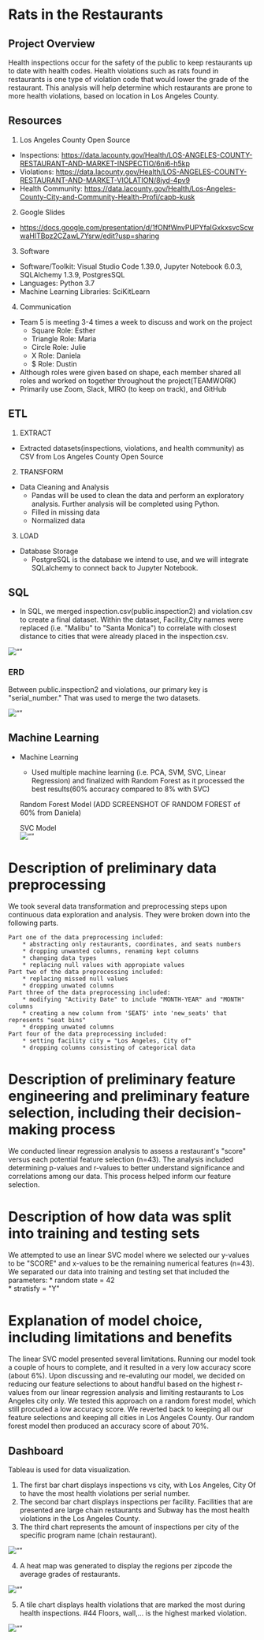 # Rats in the Restaurants

## Project Overview
Health inspections occur for the safety of the public to keep restaurants up to date with health codes. Health violations such as rats found in restaurants is one type of violation code that would lower the grade of the restaurant. This analysis will help determine which restaurants are prone to more health violations, based on location in Los Angeles County.

## Resources
1) Los Angeles County Open Source
- Inspections: https://data.lacounty.gov/Health/LOS-ANGELES-COUNTY-RESTAURANT-AND-MARKET-INSPECTIO/6ni6-h5kp
- Violations: https://data.lacounty.gov/Health/LOS-ANGELES-COUNTY-RESTAURANT-AND-MARKET-VIOLATION/8jyd-4pv9
- Health Community: https://data.lacounty.gov/Health/Los-Angeles-County-City-and-Community-Health-Profi/capb-kusk

2) Google Slides
- https://docs.google.com/presentation/d/1fONfWnvPUPYfaIGxkxsvcScwwaHlTBpz2CZawL7Ysrw/edit?usp=sharing

3) Software
- Software/Toolkit: Visual Studio Code 1.39.0, Jupyter Notebook 6.0.3, SQLAlchemy 1.3.9, PostgresSQL
- Languages: Python 3.7
- Machine Learning Libraries: SciKitLearn

4) Communication
- Team 5 is meeting 3-4 times a week to discuss and work on the project
    - Square Role: Esther
    - Triangle Role: Maria
    - Circle Role: Julie
    - X Role: Daniela
    - $ Role: Dustin
- Although roles were given based on shape, each member shared all roles and worked on together throughout the project(TEAMWORK)
- Primarily use Zoom, Slack, MIRO (to keep on track), and GitHub 

## ETL
1) EXTRACT
- Extracted datasets(inspections, violations, and health community) as CSV from Los Angeles County Open Source

2) TRANSFORM
- Data Cleaning and Analysis
    - Pandas will be used to clean the data and perform an exploratory analysis. Further analysis will be completed using Python.
    - Filled in missing data
    - Normalized data

3) LOAD 
- Database Storage
    - PostgreSQL is the database we intend to use, and we will integrate SQLalchemy to connect back to Jupyter Notebook.

## SQL
- In SQL, we merged inspection.csv(public.inspection2) and violation.csv to create a final dataset.  Within the dataset, Facility_City names were replaced (i.e. "Malibu" to "Santa Monica") to correlate with closest distance to cities that were already placed in the inspection.csv.  

<img width=“400” alt=“” src="https://github.com/mcarter-00/Rats-in-the-Restaurants/blob/master/SQL_Screenshots/Screenshot_Joined_Table_SQL.png"> 


### ERD
Between public.inspection2 and violations, our primary key is "serial_number."  That was used to merge the two datasets.

<img width=“400” alt=“” src="https://github.com/mcarter-00/Rats-in-the-Restaurants/blob/master/ERD.png"> 

## Machine Learning
- Machine Learning
    - Used multiple machine learning (i.e. PCA, SVM, SVC, Linear Regression) and finalized with Random Forest as it processed the best results(60% accuracy compared to 8% with SVC)
    
    Random Forest Model
    (ADD SCREENSHOT OF RANDOM FOREST of 60% from Daniela)

    SVC Model  
    <img width=“400” alt=“” src="https://github.com/mcarter-00/Rats-in-the-Restaurants/blob/master/ML_Screenshots/LinearSVC_ML_Results.png"> 

# Description of preliminary data preprocessing 
We took several data transformation and preprocessing steps upon continuous data exploration and analysis. They were broken down into the following parts.

    Part one of the data preprocessing included:
        * abstracting only restaurants, coordinates, and seats numbers
        * dropping unwanted columns, renaming kept columns
        * changing data types
        * replacing null values with appropiate values
    Part two of the data preprocessing included:
        * replacing missed null values
        * dropping unwated columns
    Part three of the data preprocessing included:
        * modifying "Activity Date" to include "MONTH-YEAR" and "MONTH" columns
        * creating a new column from 'SEATS' into 'new_seats' that represents "seat bins"
        * dropping unwated columns
    Part four of the data preprocessing included:
        * setting facility city = "Los Angeles, City of"
        * dropping columns consisting of categorical data

# Description of preliminary feature engineering and preliminary feature selection, including their decision-making process
We conducted linear regression analysis to assess a restaurant's "score" versus each potential feature selection (n=43). The analysis
included determining p-values and r-values to better understand significance and correlations among our data. This process helped
inform our feature selection. 

# Description of how data was split into training and testing sets
We attempted to use an linear SVC model where we selected our y-values to be "SCORE" and x-values to be the remaining numerical 
features (n=43). We separated our data into training and testing set that included the parameters:
    * random state = 42  
    * stratisfy = "Y"

# Explanation of model choice, including limitations and benefits
The linear SVC model presented several limitations. Running our model took a couple of hours to complete, and it resulted in a very 
low accuracy score (about 6%). Upon discussing and re-evaluting our model, we decided on reducing our feature selections to about handful
based on the highest r-values from our linear regression analysis and limiting restaurants to Los Angeles city only. We tested this approach
on a random forest model, which still procuded a low accuracy score. We reverted back to keeping all our feature selections and keeping all
cities in Los Angeles County. Our random forest model then produced an accuracy score of about 70%.

## Dashboard

Tableau is used for data visualization. 
1) The first bar chart displays inspections vs city, with Los Angeles, City Of to have the most health violations per serial number. 
2) The second bar chart displays inspections per facility.  Facilities that are presented are large chain restaurants and Subway has the most health violations in the Los Angeles County.  
3) The third chart represents the amount of inspections per city of the specific program name (chain restaurant).
<img width=“400” alt=“” src="https://github.com/mcarter-00/Rats-in-the-Restaurants/blob/master/Dashboard%20prints/Screen%20Shot%202020-06-14%20at%2012.03.30%20AM.png"> 

4) A heat map was generated to display the regions per zipcode the average grades of restaurants.
<img width=“400” alt=“” src="https://github.com/mcarter-00/Rats-in-the-Restaurants/blob/master/Dashboard%20prints/Screen%20Shot%202020-06-14%20at%2012.05.13%20AM.png">

5) A tile chart displays health violations that are marked the most during health inspections. #44 Floors, wall,... is the highest marked violation.
<img width=“400” alt=“” src="https://github.com/mcarter-00/Rats-in-the-Restaurants/blob/master/Dashboard%20prints/Screen%20Shot%202020-06-14%20at%2012.05.55%20AM.png"> 